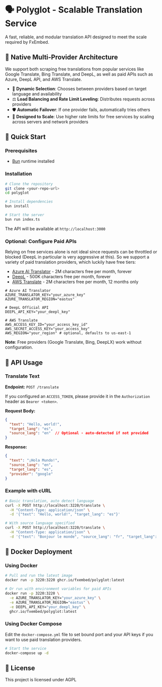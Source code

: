 # 🗣️ Polyglot - Scalable Translation Service

A fast, reliable, and modular translation API designed to meet the scale required by FxEmbed.

## 🔄 Native Multi-Provider Architecture

We support both scraping free translations from popular services like Google Translate, Bing Translate, and DeepL, as well as paid APIs such as Azure, DeepL API, and AWS Translate.

- 🎯 **Dynamic Selection**: Chooses between providers based on target language and availability
- ⚖️ **Load Balancing and Rate Limit Leveling**: Distributes requests across providers
- 🛡️ **Automatic Failover**: If one provider fails, automatically tries others
- 🐍 **Designed to Scale**: Use higher rate limits for free services by scaling across servers and network providers

## 🚀 Quick Start

### Prerequisites

- [Bun](https://bun.sh) runtime installed

### Installation

```bash
# Clone the repository
git clone <your-repo-url>
cd polyglot

# Install dependencies
bun install

# Start the server
bun run index.ts
```

The API will be available at `http://localhost:3000`

### Optional: Configure Paid APIs

Relying on free services alone is not ideal since requests can be throttled or blocked (DeepL in particular is very aggressive at this). So we support a variety of paid translation providers, which luckily have free tiers:
- [Azure AI Translator](https://azure.microsoft.com/en-us/products/ai-services/ai-translator) - 2M characters free per month, forever
- [DeepL](https://www.deepl.com/en/pro-api) - 500K characters free per month, forever
- [AWS Translate](https://aws.amazon.com/translate/) - 2M characters free per month, 12 months only

```
# Azure AI Translator 
AZURE_TRANSLATOR_KEY="your_azure_key"
AZURE_TRANSLATOR_REGION="eastus"

# DeepL Official API  
DEEPL_API_KEY="your_deepl_key"

# AWS Translate
AWS_ACCESS_KEY_ID="your_access_key_id"
AWS_SECRET_ACCESS_KEY="your_access_key"
AWS_REGION="your_region" # optional, defaults to us-east-1
```

**Note**: Free providers (Google Translate, Bing, DeepLX) work without configuration.

## 📖 API Usage

### Translate Text

**Endpoint:** `POST /translate`

If you configured an `ACCESS_TOKEN`, please provide it in the `Authorization` header as `Bearer <token>`.

**Request Body:**
```json
{
  "text": "Hello, world!",
  "target_lang": "es",
  "source_lang": "en"  // Optional - auto-detected if not provided
}
```

**Response:**
```json
{
  "text": "¡Hola Mundo!",
  "source_lang": "en",
  "target_lang": "es",
  "provider": "google"
}
```

### Example with cURL

```bash
# Basic translation, auto detect language
curl -X POST http://localhost:3220/translate \
  -H "Content-Type: application/json" \
  -d '{"text": "Hello, world!", "target_lang": "es"}'

# With source language specified
curl -X POST http://localhost:3220/translate \
  -H "Content-Type: application/json" \
  -d '{"text": "Bonjour le monde", "source_lang": "fr", "target_lang": "en"}'
```

## 🐳 Docker Deployment

### Using Docker

```bash
# Pull and run the latest image
docker run -p 3220:3220 ghcr.io/fxembed/polyglot:latest

# Or run with environment variables for paid APIs
docker run -p 3220:3220 \
  -e AZURE_TRANSLATOR_KEY="your_azure_key" \
  -e AZURE_TRANSLATOR_REGION="eastus" \
  -e DEEPL_API_KEY="your_deepl_key" \
  ghcr.io/fxembed/polyglot:latest
```

### Using Docker Compose

Edit the `docker-compose.yml` file to set bound port and your API keys if you want to use paid translation providers.

```bash
# Start the service
docker-compose up -d
```

## 📄 License

This project is licensed under AGPL
